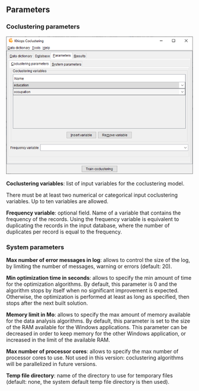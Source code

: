 ##  Parameters

###  Coclustering parameters

![](../../assets/images-khiops-guides/coclustering/image13.png)

**Coclustering variables**: list of input variables for the coclustering model.

There must be at least two numerical or categorical input coclustering variables. Up to ten variables are allowed.

**Frequency variable**: optional field. Name of a variable that contains the frequency of the records. Using the frequency variable is equivalent to duplicating the records in the input database, where the number of duplicates per record is equal to the frequency.

###  System parameters

**Max number of error messages in log**: allows to control the size of the log, by limiting the number of messages, warning or errors (default: 20).

**Min optimization time in seconds**: allows to specify the min amount of time for the optimization algorithms. By default, this parameter is 0 and the algorithm stops by itself when no significant improvement is expected. Otherwise, the optimization is performed at least as long as specified, then stops after the next built solution.

**Memory limit in Mo**: allows to specify the max amount of memory available for the data analysis algorithms. By default, this parameter is set to the size of the RAM available for the Windows applications. This parameter can be decreased in order to keep memory for the other Windows application, or increased in the limit of the available RAM.

**Max number of processor cores**: allows to specify the max number of processor cores to use. Not used in this version: coclustering algorithms will be parallelized in future versions.

**Temp file directory**: name of the directory to use for temporary files (default: none, the system default temp file directory is then used).